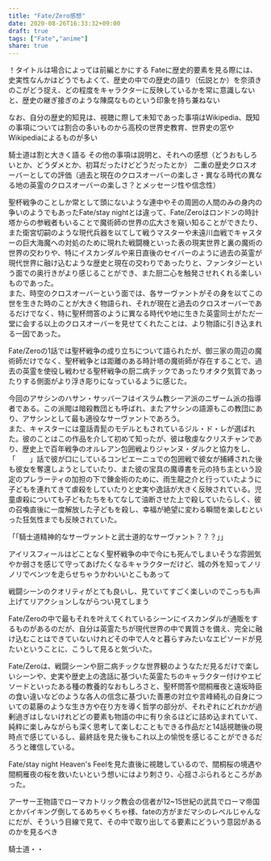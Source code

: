 ```yaml
---
title: "Fate/Zero感想"
date: 2020-08-26T16:33:32+09:00
draft: true
tags: ["Fate","anime"]
share: true
---
```

！タイトルは場合によっては前編とかにする
Fateに歴史的要素を見る際には、史実性なんかはどうでもよくて、歴史の中での歴史の語り（伝説とか）を奈須きのこがどう捉え、どの程度をキャラクターに反映しているかを常に意識しないと、歴史の継ぎ接ぎのような陳腐なものという印象を持ち兼ねない

なお、自分の歴史的知見は、視聴に際して未知であった事項はWikipedia、既知の事項については割合の多いものから高校の世界史教育、世界史の窓やWikipediaによるものが多い

騎士道は割と大きく語る
その他の事項は説明と、それへの感想（どうおもしろいとか、どうダメとか、初耳だったけどどうだったとか）
二重の歴史クロスオーバーとしての評価（過去と現在のクロスオーバーの楽しさ・異なる時代の異なる地の英霊のクロスオーバーの楽しさ？とメッセージ性や信念性）

聖杯戦争のことしか常として頭にないような連中やその周囲の人間のみの身内の争いのようでもあったFate/stay nightとは違って、Fate/Zeroはロンドンの時計塔からの参戦者もいることで魔術師の世界の広大さを窺い知ることができたり、また衛宮切嗣のような現代兵器を以てして戦うマスターや未遠川血戦でキャスターの巨大海魔への対処のために現れた戦闘機といった表の現実世界と裏の魔術の世界の交わりや、特にイスカンダルや来日直後のセイバーのように過去の英霊が現代世界に融け込むような歴史と現在の交わりであったりと、ファンタジーという面での奥行きがより感じることができ、また厨二心を触発させれくれる楽しいものであった。  
また、時空のクロスオーバーという面では、各サーヴァントがその身を以てこの世を生きた時のことが大きく物語られ、それが現在と過去のクロスオーバーであるだけでなく、特に聖杯問答のように異なる時代や地に生きた英霊同士がただ一堂に会する以上のクロスオーバーを見せてくれたことは、より物語に引き込まれる一因であった。  

Fate/Zeroの1話では聖杯戦争の成り立ちについて語られたが、御三家の周辺の魔術師だけでなく、聖杯戦争とは距離のある時計塔の魔術師が存在することで、過去の英霊を使役し戦わせる聖杯戦争の厨二病チックであったりオタク気質であったりする側面がより浮き彫りになっているように感じた。

今回のアサシンのハサン・サッバーフはイスラム教シーア派のニザーム派の指導者である。この派閥は暗殺教団とも呼ばれ、またアサシンの語源もこの教団にあり、アサシンとして最も適役なサーヴァントであろう。  
また、キャスターには童話青髭のモデルともされているジル・ド・レが選ばれた。彼のことはこの作品を介して初めて知ったが、彼は敬虔なクリスチャンであり、歴史上で百年戦争のオルレアン包囲戦よりジャンヌ・ダルクと協力をし、「　　」話で彼が口にしているコンピエーニュでの包囲戦で彼女が捕縛された後も彼女を奪還しようとしていたり、また彼の宝具の魔導書を元の持ち主という設定のプレラーティの加担の下で錬金術のために、雨生龍之介と行っていたように子どもを連れてきて虐殺をしていたりと史実や逸話が大きく反映されている。児童虐殺についても子どもたちをもてなして油断させた上で殺していたらしく、彼の召喚直後に一度解放した子どもを殺し、幸福が絶望に変わる瞬間を楽しむといった狂気性までも反映されていた。

「「騎士道精神的なサーヴァントと武士道的なサーヴァント？？？」」

アイリスフィールはどことなく聖杯戦争の中で今にも死んでしまいそうな雰囲気やか弱さを感じて守ってあげたくなるキャラクターだけど、城の外を知ってノリノリでベンツを走らせちゃうかわいいとこもあって

戦闘シーンのクオリティがとても良いし、見ていてすごく楽しいのでこっちも声上げてリアクションしながらつい見てしまう

Fate/Zeroの中で最もそれを叶えてくれているシーンにイスカンダルが通販をするものがあるのだが、自分は英霊たちが現代世界の中で異質さを備え、完全に融け込むことはできていないけれどその中で人々と暮らすみたいなエピソードが見たいということに、こうして見ると気づいた。

Fate/Zeroは、戦闘シーンや厨二病チックな世界観のようなただ見るだけで楽しいシーンや、史実や歴史上の逸話に基づいた英霊たちのキャラクター付けやエピソードといったある種の教養的なおもしろさと、聖杯問答や間桐雁夜と遠坂時臣の食い違いなどのような各人の信念に基づいた善悪の対立や言峰綺礼の自身についての葛藤のような生き方や在り方を導く哲学の部分が、それぞれにどれかが過剰過ぎはしないけれどどの要素も物語の中に有り余るほどに詰め込まれていて、純粋に楽しみながらも深く思考して楽しむこともできる作品だと14話視聴後の現時点で感じているし、最終話を見た後もこれ以上の愉悦を感じることができるだろうと確信している。

Fate/stay night Heaven's Feelを見た直後に視聴しているので、間桐桜の境遇や間桐雁夜の桜を救いたいという想いにはより刺さり、心揺さぶられるところがあった。

アーサー王物語でローマカトリック教会の信者が12~15世紀の武具でローマ帝国とかバイキング倒してるめちゃくちゃ様、fateの方がまだマシのレベルじゃんなにだが、そういう目線で見て、その中で取り出してる要素にどういう意図があるのかを見るべき

騎士道・・